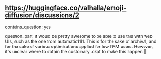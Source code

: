 ## https://huggingface.co/valhalla/emoji-diffusion/discussions/2

contains_question: yes

question_part: it would be pretty awesome to be able to use this with web UIs, such as the one from automatic1111. This is for the sake of archival, and for the sake of various optimizations applied for low RAM users. However, it's unclear where to obtain the customary .ckpt to make this happen 🤗